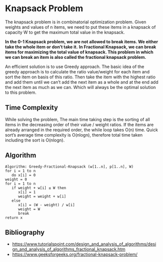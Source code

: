 <h1>Knapsack Problem </h1>

The knapsack problem is in combinatorial optimization problem.
Given weights and values of n items, we need to put these items in a knapsack of capacity W to get the maximum total value in the knapsack.

__In the 0-1 Knapsack problem, we are not allowed to break items. We either take the whole item or don’t take it.__
__In Fractional Knapsack, we can break items for maximizing the total value of knapsack. This problem in which we can break an item is also called the fractional knapsack problem.__

An efficient solution is to use Greedy approach. The basic idea of the greedy approach is to calculate the ratio value/weight for each item and sort the item on basis of this ratio. Then take the item with the highest ratio and add them until we can’t add the next item as a whole and at the end add the next item as much as we can. Which will always be the optimal solution to this problem.

<h2>Time Complexity</h2>
 
While solving the problem,
The main time taking step is the sorting of all items in the decreasing order of their value / weight ratios.
If the items are already arranged in the required order, the while loop takes O(n) time.
Quick sort’s average time complexity is O(nlogn), therefore total time taken including the sort is O(nlogn).

<h2>Algorithm</h2>

```
Algorithm: Greedy-Fractional-Knapsack (w[1..n], p[1..n], W) 
for i = 1 to n 
   do x[i] = 0 
weight = 0 
for i = 1 to n 
   if weight + w[i] ≤ W then  
      x[i] = 1 
      weight = weight + w[i] 
   else 
      x[i] = (W - weight) / w[i] 
      weight = W 
      break 
return x
```






<h2>Bibliography</h2>

* https://www.tutorialspoint.com/design_and_analysis_of_algorithms/design_and_analysis_of_algorithms_fractional_knapsack.htm
* https://www.geeksforgeeks.org/fractional-knapsack-problem/
